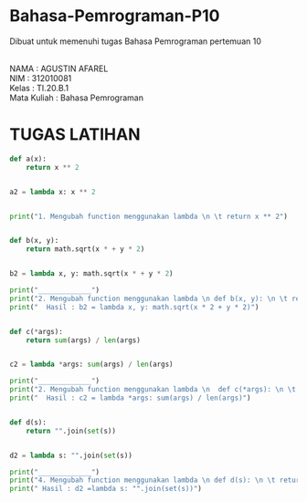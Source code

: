 # Bahasa-Pemrograman-P10
Dibuat untuk memenuhi tugas Bahasa Pemrograman pertemuan 10

<br>NAMA        : AGUSTIN AFAREL
<br>NIM         : 312010081
<br>Kelas       : TI.20.B.1
<br>Mata Kuliah : Bahasa Pemrograman

 # TUGAS LATIHAN
``` python
def a(x):
    return x ** 2


a2 = lambda x: x ** 2


print("1. Mengubah function menggunakan lambda \n \t return x ** 2")


def b(x, y):
    return math.sqrt(x * + y * 2)


b2 = lambda x, y: math.sqrt(x * + y * 2)

print("_____________")
print("2. Mengubah function menggunakan lambda \n def b(x, y): \n \t return math.sqrt(x * 2 + y * 2)")
print("  Hasil : b2 = lambda x, y: math.sqrt(x * 2 + y * 2)")


def c(*args):
    return sum(args) / len(args)


c2 = lambda *args: sum(args) / len(args)

print("_____________")
print("2. Mengubah function menggunakan lambda \n  def c(*args): \n \t return sum(args) / len(args)")
print("  Hasil : c2 = lambda *args: sum(args) / len(args)")


def d(s):
    return "".join(set(s))


d2 = lambda s: "".join(set(s))

print("_____________")
print("4. Mengubah function menggunakan lambda \n def d(s): \n \t return "".join(set(s)")
print(" Hasil : d2 =lambda s: "".join(set(s))")

```